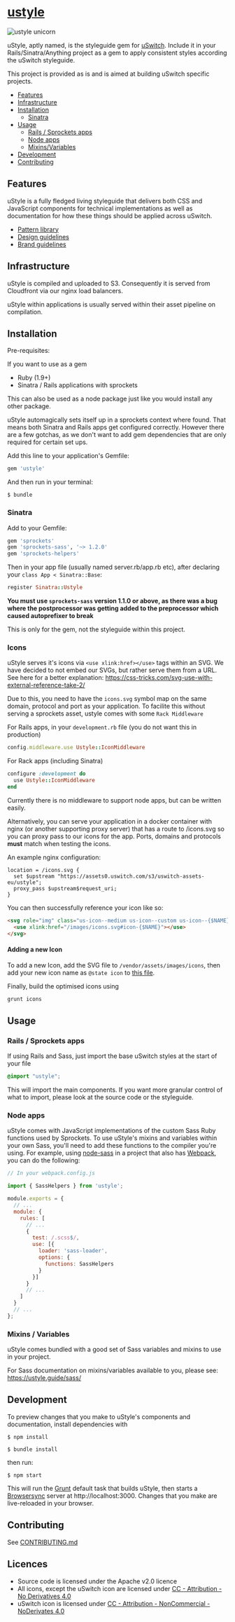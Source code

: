 # [ustyle](http://ustyle.guide)

![ustyle unicorn](https://assets0.uswitch.com/s3/uswitch-assets-eu/ustyle/ustyle-unicorn.png)

uStyle, aptly named, is the styleguide gem for [uSwitch](http://www.uswitch.com). Include it in your Rails/Sinatra/Anything project as a gem to apply consistent styles according the uSwitch styleguide.

This project is provided as is and is aimed at building uSwitch specific projects.

* [Features](#features)
* [Infrastructure](#infrastructure)
* [Installation](#installation)
  * [Sinatra](#sinatra)
* [Usage](#usage)
  * [Rails / Sprockets apps](#rails--sprockets-apps)
  * [Node apps](#node-apps)
  * [Mixins/Variables](#mixins--variables)
* [Development](#development)
* [Contributing](#contributing)

## Features

uStyle is a fully fledged living styleguide that delivers both CSS and JavaScript components for technical implementations as well as documentation for how these things should be applied across uSwitch.

* [Pattern library](https://ustyle.guide/pattern-library/index.html)
* [Design guidelines](https://ustyle.guide/design/index.html)
* [Brand guidelines](https://ustyle.guide/brand/index.html)

## Infrastructure

uStyle is compiled and uploaded to S3. Consequently it is served from Cloudfront via our nginx load balancers.

uStyle within applications is usually served within their asset pipeline on compilation.

## Installation

Pre-requisites:

If you want to use as a gem

* Ruby (1.9+)
* Sinatra / Rails applications with sprockets

This can also be used as a node package just like you would install any other package.

uStyle automagically sets itself up in a sprockets context where found. That means both Sinatra and Rails apps get configured correctly. However there are a few gotchas, as we don't want to add gem dependencies that are only required for certain set ups.

Add this line to your application's Gemfile:

```ruby
gem 'ustyle'
```

And then run in your terminal:

    $ bundle

### Sinatra

Add to your Gemfile:
``` ruby
gem 'sprockets'
gem 'sprockets-sass', '~> 1.2.0'
gem 'sprockets-helpers'
```

Then in your app file (usually named server.rb/app.rb etc), after declaring your `class App < Sinatra::Base`:

```ruby
register Sinatra::Ustyle
```

**You must use `sprockets-sass` version 1.1.0 or above, as there was a bug where the postprocessor was getting added to the preprocessor which caused autoprefixer to break**

This is only for the gem, not the styleguide within this project.

### Icons

uStyle serves it's icons via `<use xlink:href></use>` tags within an SVG. We have decided to not embed our SVGs, but rather serve them from a URL. See here for a better explanation: https://css-tricks.com/svg-use-with-external-reference-take-2/

Due to this, you need to have the `icons.svg` symbol map on the same domain, protocol and port as your application. To facilite this without serving a sprockets asset, ustyle comes with some `Rack Middleware`

For Rails apps, in your `development.rb` file (you do not want this in production)
```ruby
config.middleware.use Ustyle::IconMiddleware
```

For Rack apps (including Sinatra)
```ruby
configure :development do
  use Ustyle::IconMiddleware
end
```

Currently there is no middleware to support node apps, but can be written easily.

Alternatively, you can serve your application in a docker container with nginx (or another supporting proxy server) that has a route to /icons.svg so you can proxy pass to our icons for the app. Ports, domains and protocols **must** match when testing the icons.

An example nginx configuration:
```nginx
location = /icons.svg {
  set $upstream "https://assets0.uswitch.com/s3/uswitch-assets-eu/ustyle";
  proxy_pass $upstream$request_uri;
}
```

You can then successfully reference your icon like so:

```html
<svg role="img" class="us-icon--medium us-icon--custom us-icon--{$NAME}">
  <use xlink:href="/images/icons.svg#icon-{$NAME}"></use>
</svg>
```

#### Adding a new Icon

To add a new Icon, add the SVG file to `/vendor/assets/images/icons`,
then add your new icon name as `@state icon` to [this
file](https://github.com/uswitch/ustyle/blob/new-shield-icon/vendor/assets/stylesheets/ustyle/icons/_base.scss#L19-L112).

Finally, build the optimised icons using

```sh
grunt icons
```

## Usage

### Rails / Sprockets apps

If using Rails and Sass, just import the base uSwitch styles at the start of your file

```scss
@import "ustyle";
```

This will import the main components. If you want more granular control of what to import, please look at the source code or the styleguide.

### Node apps

uStyle comes with JavaScript implementations of the custom Sass Ruby functions used by Sprockets. To use uStyle's mixins and variables within your own Sass, you'll need to add these functions to the compiler you're using. For example, using [node-sass](https://github.com/sass/node-sass) in a project that also has [Webpack](https://webpack.js.org/), you can do the following:

```javascript
// In your webpack.config.js

import { SassHelpers } from 'ustyle';

module.exports = {
  // ...
  module: {
    rules: [
      // ...
      {
        test: /.scss$/,
        use: [{
          loader: 'sass-loader',
          options: {
            functions: SassHelpers
          }
        }]
      }
      // ...
    ]
  }
  // ...
};
```

### Mixins / Variables

uStyle comes bundled with a good set of Sass variables and mixins to use in your project.

For Sass documentation on mixins/variables available to you, please see: https://ustyle.guide/sass/

## Development

To preview changes that you make to uStyle's components and documentation, install dependencies with

    $ npm install
    
    $ bundle install

then run:

    $ npm start

This will run the [Grunt](http://gruntjs.com/) default task that builds uStyle, then starts a [Browsersync](https://www.browsersync.io/) server at http://localhost:3000. Changes that you make are live-reloaded in your browser.

## Contributing

See [CONTRIBUTING.md](https://github.com/uswitch/ustyle/blob/master/CONTRIBUTING.md)

## Licences

- Source code is licensed under the Apache v2.0 licence
- All icons, except the uSwitch icon are licensed under [CC - Attribution - No Derivatives 4.0](http://creativecommons.org/licenses/by-nd/4.0/)
- uSwitch icon is licensed under [CC - Attribution - NonCommercial - NoDerivates 4.0](http://creativecommons.org/licenses/by-nc-nd/4.0/)
